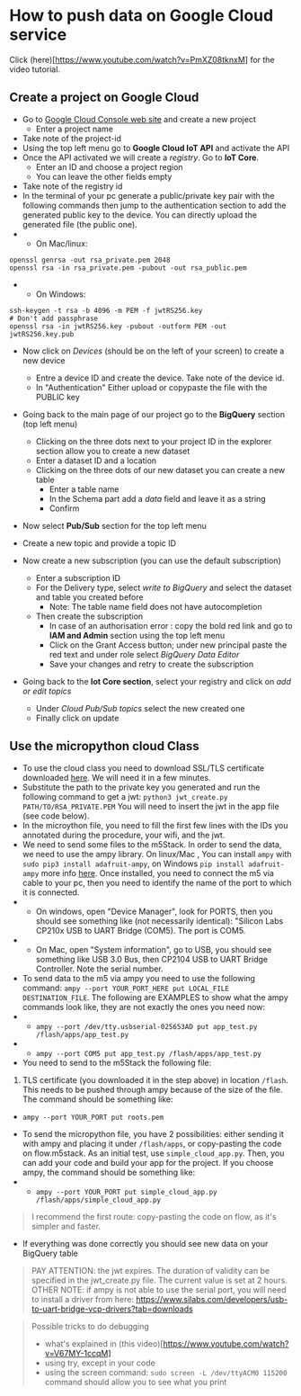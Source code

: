 # How to push data on Google Cloud service

Click (here)[https://www.youtube.com/watch?v=PmXZ08tknxM] for the video tutorial.

## Create a project on Google Cloud

* Go to [Google Cloud Console web site](https://console.cloud.google.com) and
  create a new project
  * Enter a project name
* Take note of the project-id
* Using the top left menu go to **Google Cloud IoT API** and activate the API
* Once the API activated we will create a *registry*. Go to **IoT Core**.
  * Enter an ID and choose a project region
  * You can leave the other fields empty
* Take note of the registry id
* In the terminal of your pc generate a public/private key pair with the following
    commands then jump to the authentication section to add the generated public
    key to the device. You can directly upload the generated file (the public one).
* - On Mac/linux:
```
openssl genrsa -out rsa_private.pem 2048
openssl rsa -in rsa_private.pem -pubout -out rsa_public.pem
```
* - On Windows:
```
ssh-keygen -t rsa -b 4096 -m PEM -f jwtRS256.key
# Don't add passphrase
openssl rsa -in jwtRS256.key -pubout -outform PEM -out jwtRS256.key.pub
```
* Now click on *Devices* (should be on the left of your screen) to create a new
  device
  * Entre a device ID and create the device. Take note of the device id. 
  * In "Authentication" Either upload or copypaste the file with the PUBLIC key
  
* Going back to the main page of our project go to the **BigQuery** section (top
  left menu)
  * Clicking on the three dots next to your project ID in the explorer section
    allow you to create a new dataset
  * Enter a dataset ID and a location
  * Clicking on the three dots of our new dataset you can create a new table
    * Enter a table name
    * In the Schema part add a *data* field and leave it as a string
    * Confirm 
* Now select **Pub/Sub** section for the top left menu
* Create a new topic and provide a topic ID
* Now create a new subscription (you can use the default subscription)
  * Enter a subscription ID 
  * For the Delivery type, select *write to BigQuery* and select the dataset and
    table you created before 
    * Note: The table name field does not have autocompletion
  * Then create the subscription
    * In case of an authorisation error : copy the bold red link and go to **IAM
      and Admin** section using the top left menu
    * Click on the Grant Access button; under new principal paste the red text
      and under role select *BigQuery Data Editor* 
    * Save your changes and retry to create the subscription
* Going back to the **Iot Core section**, select your registry and click on *add or
  edit topics*
  * Under *Cloud Pub/Sub topics* select the new created one
  * Finally click on update

## Use the micropython cloud Class

* To use the cloud class you need to download SSL/TLS certificate downloaded
  [here](https://pki.goog/roots.pem). We will need it in a few minutes.
* Substitute the path to the private key you generated and run the following command to get a jwt: 
  `python3 jwt_create.py PATH/TO/RSA_PRIVATE.PEM`
  You will need to insert the jwt in the app file (see code below).
* In the microython file, you need to fill the first few lines with the IDs you annotated during the procedure, your wifi, and the jwt.
* We need to send some files to the m5Stack. In order to send the data, we need to use the ampy library. On linux/Mac , You can install `ampy` with `sudo pip3 install adafruit-ampy`, on Windows `pip install adafruit-ampy` more info [here](https://github.com/scientifichackers/ampy). Once installed, you need to connect the m5 via cable to your pc, then you need to identify the name of the port to which it is connected. 
* - On windows, open "Device Manager", look for PORTS, then you should see something like (not necessarily identical): "Silicon Labs CP210x USB to UART Bridge (COM5). The port is COM5.
* - On Mac, open "System information", go to USB, you should see something like USB 3.0 Bus, then CP2104 USB to UART Bridge Controller. Note the serial number.
* To send data to the m5 via ampy you need to use the following command: `ampy --port YOUR_PORT_HERE put LOCAL_FILE DESTINATION_FILE`. The following are EXAMPLES to show what the ampy commands look like, they are not exactly the ones you need now:
* - `ampy --port /dev/tty.usbserial-025653AD put app_test.py /flash/apps/app_test.py`
* - `ampy --port COM5 put app_test.py /flash/apps/app_test.py`
* You need to send to the m5Stack the following file:
1. TLS certificate (you downloaded it in the step above) in location `/flash`. This needs to be pushed through ampy because of the size of the file. The command should be something like:
- `ampy --port YOUR_PORT put roots.pem`


* To send the micropython file, you have 2 possibilities: either sending it with ampy and placing it under `/flash/apps`, or copy-pasting the code on flow.m5stack. As an initial test, use `simple_cloud_app.py`. Then, you can add your code and build your app for the project. If you choose ampy, the command should be something like:
* - `ampy --port YOUR_PORT put simple_cloud_app.py /flash/apps/simple_cloud_app.py`
> I recommend the first route: copy-pasting the code on flow, as it's simpler and faster. 



* If everything was done correctly you should see new data on your BigQuery
  table
  
> PAY ATTENTION: the jwt expires. The duration of validity can be specified in the jwt_create.py file. The current value is set at 2 hours.
> OTHER NOTE: if ampy is not able to use the serial port, you will need to install a driver from here:
> https://www.silabs.com/developers/usb-to-uart-bridge-vcp-drivers?tab=downloads


> Possible tricks to do debugging
> * what's explained in (this video)[https://www.youtube.com/watch?v=V67MY-1ccqM]
> * using try, except in your code
> * using the screen command: `sudo screen -L /dev/ttyACM0 115200` command should allow you to see what you print
